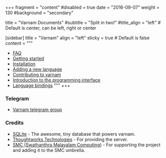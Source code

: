 
+++
fragment = "content"
#disabled = true
date = "2016-09-07"
weight = 130
#background = "secondary"

title = "Varnam Documents"
#subtitle = "Split in two!"
#title_align = "left" # Default is center, can be left, right or center

[sidebar]
  title = "Varnam"
  align = "left"
  sticky = true # Default is false
  content = """
* [FAQ](faq)
* [Getting started](getting-started)
* [Installation](install)
* [Adding a new language](adding-a-new-language)
* [Contributing to varnam](contributing)
* [Introduction to the programming interface](varnam-api)
* [Language bindings](language-bindings)
"""
+++

### Telegram
* [Varnam telegram group](https://t.me/varnamproject)



### Credits

* [SQLite](http://sqlite.org/) - The awesome, tiny database that powers varnam.
* [Thoughtworks Technologies](http://www.thoughtworks.com/) - For providing the server.
* [SMC (Swathanthra Malayalam Computing)](http://smc.org.in/) - For supporting the project and adding it to the SMC umbrella.

